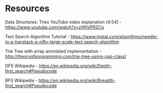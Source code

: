 # Resources

Data Structures: Tries YouTube video explanation [4:54] - https://www.youtube.com/watch?v=zIjfhVPRZCg

Text Search Algorithm Tutorial - https://www.toptal.com/algorithms/needle-in-a-haystack-a-nifty-large-scale-text-search-algorithm

Trie Tree with array annotated implementation - http://theoryofprogramming.com/trie-tree-using-cpp-class/

DFS Wikipedia - https://en.wikipedia.org/wiki/Depth-first_search#Pseudocode

BFS Wikipedia - https://en.wikipedia.org/wiki/Breadth-first_search#Pseudocode